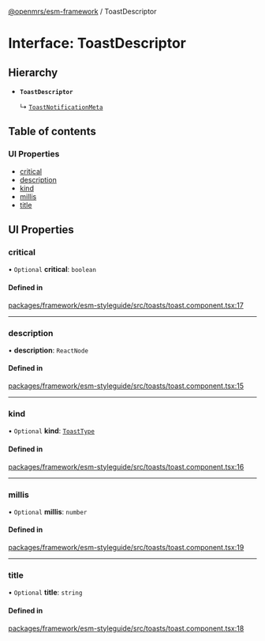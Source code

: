 [@openmrs/esm-framework](../API.md) / ToastDescriptor

# Interface: ToastDescriptor

## Hierarchy

- **`ToastDescriptor`**

  ↳ [`ToastNotificationMeta`](ToastNotificationMeta.md)

## Table of contents

### UI Properties

- [critical](ToastDescriptor.md#critical)
- [description](ToastDescriptor.md#description)
- [kind](ToastDescriptor.md#kind)
- [millis](ToastDescriptor.md#millis)
- [title](ToastDescriptor.md#title)

## UI Properties

### critical

• `Optional` **critical**: `boolean`

#### Defined in

[packages/framework/esm-styleguide/src/toasts/toast.component.tsx:17](https://github.com/jona42-ui/openmrs-esm-core/blob/main/packages/framework/esm-styleguide/src/toasts/toast.component.tsx#L17)

___

### description

• **description**: `ReactNode`

#### Defined in

[packages/framework/esm-styleguide/src/toasts/toast.component.tsx:15](https://github.com/jona42-ui/openmrs-esm-core/blob/main/packages/framework/esm-styleguide/src/toasts/toast.component.tsx#L15)

___

### kind

• `Optional` **kind**: [`ToastType`](../API.md#toasttype)

#### Defined in

[packages/framework/esm-styleguide/src/toasts/toast.component.tsx:16](https://github.com/jona42-ui/openmrs-esm-core/blob/main/packages/framework/esm-styleguide/src/toasts/toast.component.tsx#L16)

___

### millis

• `Optional` **millis**: `number`

#### Defined in

[packages/framework/esm-styleguide/src/toasts/toast.component.tsx:19](https://github.com/jona42-ui/openmrs-esm-core/blob/main/packages/framework/esm-styleguide/src/toasts/toast.component.tsx#L19)

___

### title

• `Optional` **title**: `string`

#### Defined in

[packages/framework/esm-styleguide/src/toasts/toast.component.tsx:18](https://github.com/jona42-ui/openmrs-esm-core/blob/main/packages/framework/esm-styleguide/src/toasts/toast.component.tsx#L18)
